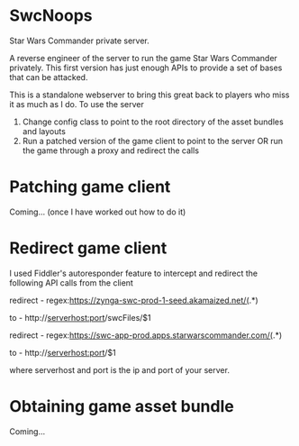 # SwcNoops
Star Wars Commander private server.

A reverse engineer of the server to run the game Star Wars Commander privately.
This first version has just enough APIs to provide a set of bases that can be attacked.

This is a standalone webserver to bring this great back to players who miss it as much as I do.
To use the server

1) Change config class to point to the root directory of the asset bundles and layouts
2) Run a patched version of the game client to point to the server OR run the game through a proxy and redirect the calls


# Patching game client
Coming... (once I have worked out how to do it)

# Redirect game client
I used Fiddler's autoresponder feature to intercept and redirect the following API calls from the client

redirect - regex:https://zynga-swc-prod-1-seed.akamaized.net/(.*)

to - http://<serverhost:port>/swcFiles/$1

redirect - regex:https://swc-app-prod.apps.starwarscommander.com/(.*)

to - http://<serverhost:port>/$1

where serverhost and port is the ip and port of your server.

# Obtaining game asset bundle
Coming...

